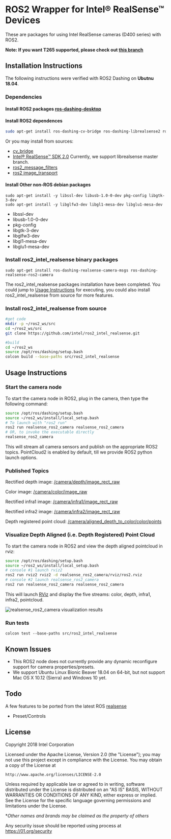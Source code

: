 # ROS2 Wrapper for Intel&reg; RealSense&trade; Devices
These are packages for using Intel RealSense cameras (D400 series) with ROS2.

**Note: If you want T265 supported, please check out [this branch](https://github.com/intel/ros2_intel_realsense/tree/refactor)**

## Installation Instructions

The following instructions were verified with ROS2 Dashing on **Ubutnu 18.04**.

### Dependencies
#### Install ROS2 packages [ros-dashing-desktop](https://index.ros.org/doc/ros2/Installation/Dashing/Linux-Install-Debians)

#### Install ROS2 dependences
  ```bash
  sudo apt-get install ros-dashing-cv-bridge ros-dashing-librealsense2 ros-dashing-message-filters ros-dashing-image-transport
  ```
  Or you may install from sources:
  * [cv_bridge](https://github.com/ros-perception/vision_opencv/tree/ros2/cv_bridge)
  * [Intel® RealSense™ SDK 2.0](https://github.com/IntelRealSense/librealsense.git) Currently, we support librealsense master branch.
  * [ros2_message_filters](https://github.com/ros2/message_filters)
  * [ros2 image_transport](https://github.com/ros-perception/image_common/tree/ros2)
  
#### Install Other non-ROS debian packages
  ```
  sudo apt-get install -y libssl-dev libusb-1.0-0-dev pkg-config libgtk-3-dev
  sudo apt-get install -y libglfw3-dev libgl1-mesa-dev libglu1-mesa-dev
  ```
  * libssl-dev
  * libusb-1.0-0-dev
  * pkg-config
  * libgtk-3-dev
  * libglfw3-dev
  * libgl1-mesa-dev
  * libglu1-mesa-dev

### Install ros2_intel_realsense binary packages
  ```
  sudo apt-get install ros-dashing-realsense-camera-msgs ros-dashing-realsense-ros2-camera
  ```
  The ros2_intel_realsense packages installation have been completed. You could jump to [Usage Instructions](https://github.com/intel/ros2_intel_realsense#usage-instructions) for executing, you could also install ros2_intel_realsense from source for more features. 

### Install ros2_intel_realsense from source
```bash
#get code
mkdir -p ~/ros2_ws/src
cd ~/ros2_ws/src
git clone https://github.com/intel/ros2_intel_realsense.git

#build
cd ~/ros2_ws
source /opt/ros/dashing/setup.bash
colcon build --base-paths src/ros2_intel_realsense
```

## Usage Instructions

### Start the camera node
To start the camera node in ROS2, plug in the camera, then type the following command:

```bash
source /opt/ros/dashing/setup.bash
source ~/ros2_ws/install/local_setup.bash
# To launch with "ros2 run"
ros2 run realsense_ros2_camera realsense_ros2_camera
# OR, to invoke the executable directly
realsense_ros2_camera
```

This will stream all camera sensors and publish on the appropriate ROS2 topics. PointCloud2 is enabled by default, till we provide ROS2 python launch options.

### Published Topics
Rectified depth image: [/camera/depth/image_rect_raw](https://github.com/ros2/common_interfaces/blob/master/sensor_msgs/msg/Image.msg)

Color image: [/camera/color/image_raw](https://github.com/ros2/common_interfaces/blob/master/sensor_msgs/msg/Image.msg)

Rectified infra1 image: [/camera/infra1/image_rect_raw](https://github.com/ros2/common_interfaces/blob/master/sensor_msgs/msg/Image.msg)

Rectified infra2 image: [/camera/infra2/image_rect_raw](https://github.com/ros2/common_interfaces/blob/master/sensor_msgs/msg/Image.msg)

Depth registered point cloud: [/camera/aligned_depth_to_color/color/points](https://github.com/ros2/common_interfaces/blob/master/sensor_msgs/msg/PointCloud2.msg)

### Visualize Depth Aligned (i.e. Depth Registered) Point Cloud

To start the camera node in ROS2 and view the depth aligned pointcloud in rviz:
```bash
source /opt/ros/dashing/setup.bash
source ~/ros2_ws/install/local_setup.bash
# console #1 launch rviz2
ros2 run rviz2 rviz2 -d realsense_ros2_camera/rviz/ros2.rviz
# console #2 launch realsense_ros2_camera
ros2 run realsense_ros2_camera realsense_ros2_camera
```

This will launch [RViz](http://wiki.ros.org/rviz) and display the five streams: color, depth, infra1, infra2, pointcloud.

![realsense_ros2_camera visualization results](https://github.com/intel/ros2_intel_realsense/raw/master/realsense_ros2_camera/rviz/ros2_rviz.png "realsense_ros2_camera visualization results")

### Run tests
```Shell
colcon test --base-paths src/ros2_intel_realsense
```

## Known Issues
* This ROS2 node does not currently provide any dynamic reconfigure support for camera properties/presets.
* We support Ubuntu Linux Bionic Beaver 18.04 on 64-bit, but not support Mac OS X 10.12 (Sierra) and Windows 10 yet.

## Todo
A few features to be ported from the latest ROS [realsense](https://github.com/intel-ros/realsense.git)
* Preset/Controls

## License
Copyright 2018 Intel Corporation

Licensed under the Apache License, Version 2.0 (the "License");
you may not use this project except in compliance with the License.
You may obtain a copy of the License at

    http://www.apache.org/licenses/LICENSE-2.0

Unless required by applicable law or agreed to in writing, software
distributed under the License is distributed on an "AS IS" BASIS,
WITHOUT WARRANTIES OR CONDITIONS OF ANY KIND, either express or implied.
See the License for the specific language governing permissions and
limitations under the License.

**Other names and brands may be claimed as the property of others*

Any security issue should be reported using process at https://01.org/security

